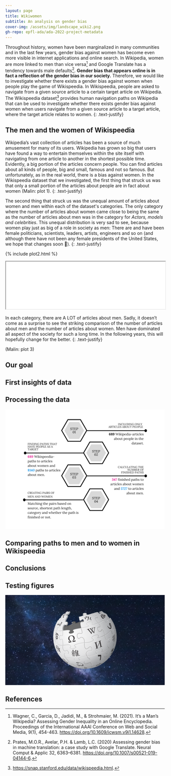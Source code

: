 ```yaml
---
layout: page
title: Wikiwomen
subtitle: An analysis on gender bias
cover-img: /assets/img/landscape_wiki2.png
gh-repo: epfl-ada/ada-2022-project-metadata
---
```


Throughout history, women have been marginalized in many communities and in the last few years, gender bias against women has become even more visible in internet applications and online search. In Wikipedia, women are more linked to men than vice versa[^1] and Google Translate has a tendency towards male defaults[^2]. **Gender bias that appears online is in fact a reflection of the gender bias in our society.** Therefore, we would like to investigate whether there exists a gender bias against women when people play the game of  Wikispeedia. In Wikispeedia, people are asked to navigate from a given source article to a certain target article on Wikipedia. The Wikispeedia dataset[^3] provides human navigation paths on Wikipedia that can be used to investigate whether there exists gender bias against women when users navigate from a given source article to a target article, where the target article relates to women.
{: .text-justify}

## The men and the women of Wikispeedia

Wikipedia’s vast collection of articles has been a source of much amusement for many of its users. Wikipedia has grown so big that users have found a way to entertain themselves within the site itself with navigating from one article to another in the shortest possible time. Evidently, a big portion of the articles concern people. You can find articles about all kinds of people, big and small, famous and not so famous. But unfortunately, as in the real world, there is a bias against women. In the Wikispeedia dataset that we investigated, the first thing that struck us was that only a small portion of the articles about people are in fact about women (Malin: plot 1). 
{: .text-justify}

The second thing that struck us was the unequal amount of articles about women and men within each of the dataset's categories. The only category where the number of articles about women came close to being the same as the number of articles about men was in the category for *Actors, models and celebrities*. This unequal distribution is very sad to see, because women play just as big of a role in society as men: There are and have been female politicians, scientists, leaders, artists, engineers and so on (and although there have not been any female presidents of the United States, we hope that changes soon 🙂).
{: .text-justify}

{% include plot2.html %}
<iframe src="assets/plots/plot2.html" width="100%" class="center" ></iframe>

In each category, there are A LOT of articles about men. Sadly, it doesn’t come as a surprise to see the striking comparison of the number of articles about men and the number of articles about women. Men have dominated all aspect of the society for such a long time. In the following years, this will hopefully change for the better.
{: .text-justify}

(Malin: plot 3)


## Our goal

## First insights of data

## Processing the data

<img src="assets/img/processing_data.png" alt="Processing data"/>

## Comparing paths to men and to women in Wikispeedia

## Conclusions

## Testing figures

<img src="assets/img/space_wiki.png" alt="Testing figures"/>

## References

[^1]: Wagner, C., Garcia, D., Jadidi, M., & Strohmaier, M. (2021). It’s a Man’s Wikipedia? Assessing Gender Inequality in an Online Encyclopedia. Proceedings of the International AAAI Conference on Web and Social Media, 9(1), 454-463. https://doi.org/10.1609/icwsm.v9i1.14628.
[^2]: Prates, M.O.R., Avelar, P.H. & Lamb, L.C. (2020) Assessing gender bias in machine translation: a case study with Google Translate. Neural Comput & Applic 32, 6363–6381. https://doi.org/10.1007/s00521-019-04144-6.
[^3]: https://snap.stanford.edu/data/wikispeedia.html.

